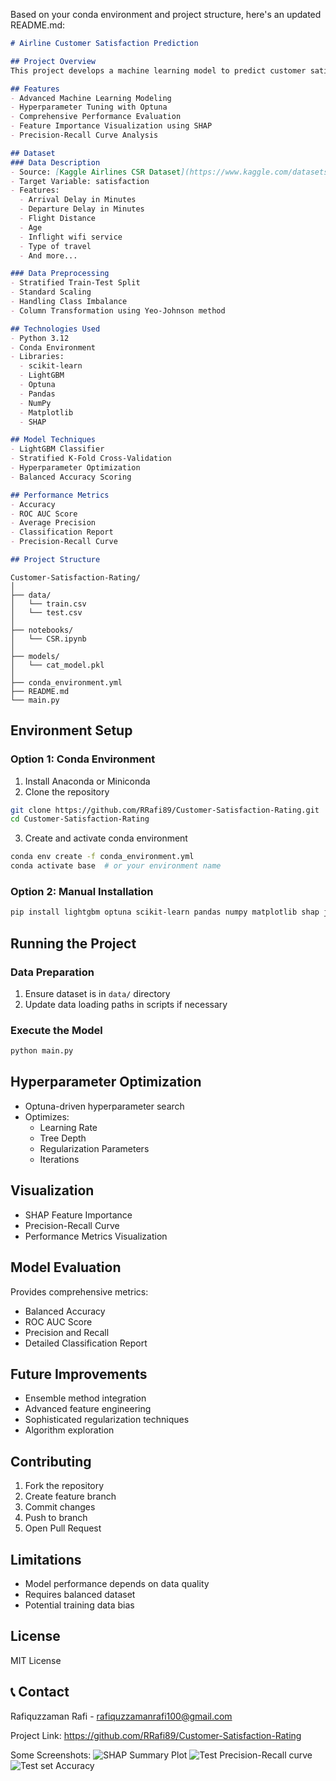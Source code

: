 Based on your conda environment and project structure, here's an updated README.md:

```markdown
# Airline Customer Satisfaction Prediction

## Project Overview
This project develops a machine learning model to predict customer satisfaction in airlines using advanced techniques like LightGBM and Optuna for hyperparameter optimization.

## Features
- Advanced Machine Learning Modeling
- Hyperparameter Tuning with Optuna
- Comprehensive Performance Evaluation
- Feature Importance Visualization using SHAP
- Precision-Recall Curve Analysis

## Dataset
### Data Description
- Source: [Kaggle Airlines CSR Dataset](https://www.kaggle.com/datasets/rafiquzzamanrafi/airlines-csr)
- Target Variable: satisfaction
- Features: 
  - Arrival Delay in Minutes
  - Departure Delay in Minutes
  - Flight Distance
  - Age
  - Inflight wifi service
  - Type of travel
  - And more...

### Data Preprocessing
- Stratified Train-Test Split
- Standard Scaling
- Handling Class Imbalance
- Column Transformation using Yeo-Johnson method

## Technologies Used
- Python 3.12
- Conda Environment
- Libraries:
  - scikit-learn
  - LightGBM
  - Optuna
  - Pandas
  - NumPy
  - Matplotlib
  - SHAP

## Model Techniques
- LightGBM Classifier
- Stratified K-Fold Cross-Validation
- Hyperparameter Optimization
- Balanced Accuracy Scoring

## Performance Metrics
- Accuracy
- ROC AUC Score
- Average Precision
- Classification Report
- Precision-Recall Curve

## Project Structure
```
```
Customer-Satisfaction-Rating/
│
├── data/
│   └── train.csv
│   └── test.csv   
│
├── notebooks/
│   └── CSR.ipynb
│
├── models/
│   └── cat_model.pkl
│
├── conda_environment.yml
├── README.md
└── main.py
```

## Environment Setup

### Option 1: Conda Environment
1. Install Anaconda or Miniconda
2. Clone the repository
```bash
git clone https://github.com/RRafi89/Customer-Satisfaction-Rating.git
cd Customer-Satisfaction-Rating
```

3. Create and activate conda environment
```bash
conda env create -f conda_environment.yml
conda activate base  # or your environment name
```

### Option 2: Manual Installation
```bash | terminal
pip install lightgbm optuna scikit-learn pandas numpy matplotlib shap joblib
```

## Running the Project

### Data Preparation
1. Ensure dataset is in `data/` directory
2. Update data loading paths in scripts if necessary

### Execute the Model
```bash
python main.py
```

## Hyperparameter Optimization
- Optuna-driven hyperparameter search
- Optimizes:
  - Learning Rate
  - Tree Depth
  - Regularization Parameters
  - Iterations

## Visualization
- SHAP Feature Importance
- Precision-Recall Curve
- Performance Metrics Visualization

## Model Evaluation
Provides comprehensive metrics:
- Balanced Accuracy
- ROC AUC Score
- Precision and Recall
- Detailed Classification Report

## Future Improvements
- Ensemble method integration
- Advanced feature engineering
- Sophisticated regularization techniques
- Algorithm exploration

## Contributing
1. Fork the repository
2. Create feature branch
3. Commit changes
4. Push to branch
5. Open Pull Request

## Limitations
- Model performance depends on data quality
- Requires balanced dataset
- Potential training data bias

## License
MIT License

## 📞 Contact
Rafiquzzaman Rafi - rafiquzzamanrafi100@gmail.com

Project Link: https://github.com/RRafi89/Customer-Satisfaction-Rating


Some Screenshots:
![SHAP Summary Plot](shap_summary.png)
![Test Precision-Recall curve](test_precision_recall.png)
![Test set Accuracy](test_accuracy.png)
